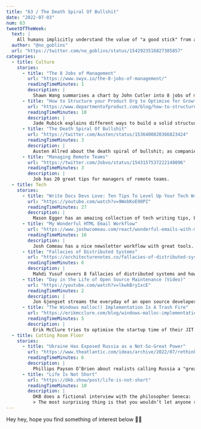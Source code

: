 ```yaml
---
title: "63 / The Death Spiral Of Bullshit"
date: "2022-07-03"
num: 63
tweetOfTheWeek:
  text: |
    All humans implicitly understand the value of "a good stick" from a young age  
  author: "@no_goblins"
  url: "https://twitter.com/no_goblins/status/1542923516827385857"
categories:
  - title: Culture
    stories:
      - title: "The 8 Jobs of Management"
        url: "https://www.swyx.io/the-8-jobs-of-management/"
        readingTimeMinutes: 1
        description: |
          Shawn Wang summarises a chart by John Cutler into 8 jobs of management.
      - title: "How to Structure your Product Org to Optimise for Growth"
        url: "https://www.departmentofproduct.com/blog/how-to-structure-your-product-org-to-optimise-for-growth/"
        readingTimeMinutes: 10
        description: |
          Jade Rubick explains different ways to build a solid structure that will reduce the usual growth pains.
      - title: "The Death Spiral Of Bullshit"
        url: "https://twitter.com/Austen/status/1536400820366823424"
        readingTimeMinutes: 3
        description: |
          Austen Allred about the death spiral of bullshit; as companies grow often the need for buy-in grows, rewarding persuasiveness instead of building things.
      - title: "Managing Remote Teams"
        url: "https://twitter.com/Jobvo/status/1543157537222148096"
        readingTimeMinutes: 3
        description: |
          Job has 20 great tips for managers of remote teams.
  - title: Tech
    stories:
      - title: "Write Docs Devs Love: Ten Tips To Level Up Your Tech Writing (Video)"
        url: "https://youtube.com/watch?v=9WobKoE9OPI"
        readingTimeMinutes: 27
        description: |
          Mason Egger has an amazing collection of tech writing tips, be prepared to take notes.
      - title: "My Wonderful HTML Email Workflow"
        url: "https://www.joshwcomeau.com/react/wonderful-emails-with-mjml-and-mdx/"
        readingTimeMinutes: 16
        description: |
          Josh Comeau has a nice newsletter workflow with great tools.
      - title: "Fallacies of Distributed Systems"
        url: "https://architecturenotes.co/fallacies-of-distributed-systems/"
        readingTimeMinutes: 6
        description: |
          Mahdi Yusuf covers 8 fallacies of distributed systems and how to mitigate them.
      - title: "Day in the Life of Open Source Maintenance (Video)"
        url: "https://youtube.com/watch?v=lkwkBry1xcE"
        readingTimeMinutes: 2
        description: |
          Jon Gjengset streams the everyday of an open source developer, reviewing pull requests and more.
      - title: "The Windows malloc() Implementation Is A Trash Fire"
        url: "https://erikmcclure.com/blog/windows-malloc-implementation-is-a-trash-fire/"
        readingTimeMinutes: 5
        description: |
          Erik McClure tries to optimise the startup time of their JIT language on Windows and dives deep into the rabbit hole of LLVM and Windows allocators.
  - title: Cutting Room Floor
    stories:
      - title: "Ukraine Has Exposed Russia as a Not-So-Great Power"
        url: "https://www.theatlantic.com/ideas/archive/2022/07/rethinking-russia-ukraine-international-political-power-military-strength/661452/"
        readingTimeMinutes: 6
        description: |
          Phillips Payson O’Brien about realists calling Russia a "great power" and how the war exposed a different reality
      - title: "Life Is Not Short"
        url: "https://dkb.show/post/life-is-not-short"
        readingTimeMinutes: 10
        description: |
          DKB does a fictional interview with the philosopher Seneca:
          > The most surprising thing is that you wouldn’t let anyone steal your property, but you consistently let people steal your time, which is infinitely more valuable.
---
```


Hey hey, hope you find something of interest below 🤞🏻
